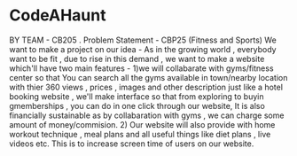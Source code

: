 # CodeAHaunt
BY TEAM - CB205 .
Problem Statement - CBP25 (Fitness and Sports)
We want to make a project on our idea - As in the growing world , everybody want to be fit , due to rise in this demand , we want  to make a website which'll have two main features - 1)we will collabarate with gyms/fitness center so that You can search all the gyms available in town/nearby location with thier 360 views , prices , images and other description just like a hotel booking website , we'll make interface so that from exploring to buyin gmemberships , you can do in one click through our website, It is also financially sustainable as by collabaration with gyms , we can charge some amount of money/commision.
2) Our website will also provide with home workout technique , meal plans and all useful things like diet plans , live videos etc. This is to increase screen time of users on our website.

